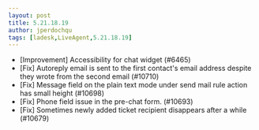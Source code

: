 ```yaml
---
layout: post
title: 5.21.18.19
author: jperdochqu
tags: [ladesk,LiveAgent,5.21.18.19]
---
```


- [Improvement] Accessibility for chat widget (#6465)
- [Fix] Autoreply email is sent to the first contact's email address despite they wrote from the second email (#10710)
- [Fix] Message field on the plain text mode under send mail rule action has small height (#10698)
- [Fix] Phone field issue in the pre-chat form. (#10693)
- [Fix] Sometimes newly added ticket recipient disappears after a while (#10679)
